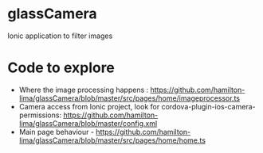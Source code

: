 # glassCamera
Ionic application to filter images

# Code to explore 

- Where the image processing happens : https://github.com/hamilton-lima/glassCamera/blob/master/src/pages/home/imageprocessor.ts
- Camera access from Ionic project, look for cordova-plugin-ios-camera-permissions: https://github.com/hamilton-lima/glassCamera/blob/master/config.xml
- Main page behaviour - https://github.com/hamilton-lima/glassCamera/blob/master/src/pages/home/home.ts
